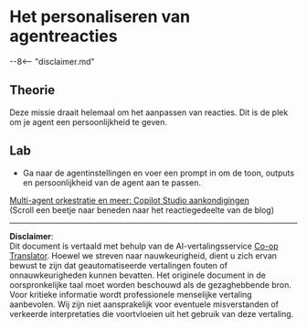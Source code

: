 <!--
CO_OP_TRANSLATOR_METADATA:
{
  "original_hash": "b636111bfbb119a16f9e7a1fd172c22c",
  "translation_date": "2025-10-17T01:48:21+00:00",
  "source_file": "docs/operative-preview/05-agent-responses/README.md",
  "language_code": "nl"
}
-->
# Het personaliseren van agentreacties

--8<-- "disclaimer.md"

## Theorie

Deze missie draait helemaal om het aanpassen van reacties. Dit is de plek om je agent een persoonlijkheid te geven.

## Lab

- Ga naar de agentinstellingen en voer een prompt in om de toon, outputs en persoonlijkheid van de agent aan te passen.

[Multi-agent orkestratie en meer: Copilot Studio aankondigingen](https://www.microsoft.com/microsoft-copilot/blog/copilot-studio/multi-agent-orchestration-maker-controls-and-more-microsoft-copilot-studio-announcements-at-microsoft-build-2025/#copilot-studio-enhancements)  
(Scroll een beetje naar beneden naar het reactiegedeelte van de blog)

---

**Disclaimer**:  
Dit document is vertaald met behulp van de AI-vertalingsservice [Co-op Translator](https://github.com/Azure/co-op-translator). Hoewel we streven naar nauwkeurigheid, dient u zich ervan bewust te zijn dat geautomatiseerde vertalingen fouten of onnauwkeurigheden kunnen bevatten. Het originele document in de oorspronkelijke taal moet worden beschouwd als de gezaghebbende bron. Voor kritieke informatie wordt professionele menselijke vertaling aanbevolen. Wij zijn niet aansprakelijk voor eventuele misverstanden of verkeerde interpretaties die voortvloeien uit het gebruik van deze vertaling.